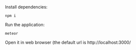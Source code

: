 Install dependencies:
```
npm i
```
Run the application:
```
meteor
```
Open it in web browser (the default url is http://localhost:3000/
